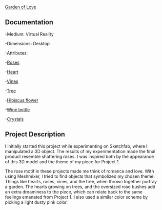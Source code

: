   [Garden of Love](https://sketchfab.com/3d-models/garden-of-love-8469b96e4ee44ab28d9808bcc6400cdb)

## Documentation
 -Medium: Virtual Reality
 
 -Dimensions: Desktop
  
 -Attributes: 
 
 -[Roses](https://poly.google.com/view/aHGWuZ3PD4s)
 
 -[Heart](https://poly.google.com/view/8RA5hHU5g)
 
 -[Vines](https://poly.google.com/view/cnimalnLIEA)
 
 -[Tree](https://poly.google.com/view/aPFov1IaCW)
 
 -[Hibiscus flower](https://poly.google.com/view/fQVeG1obY8u)
 
 -[Wine bottle](https://poly.google.com/view/ewX7Dgdj3f)
 
 -[Crystals](https://poly.google.com/view/5wGpIRD2AKD)

## Project Description
 I initially started this project while experimenting on Sketchfab, where I manipulated a 3D object. The results of my experimentation 
 made the final product resemble shattering roses. I was inspired both by the appearance of this 3D model and the theme of my piece for 
 Project 1. 
 
 The rose motif in these projects made me think of romance and love. With using Meshmixer, I tried to find objects that symbolized my 
 chosen theme. Things like hearts, roses, vines, and the tree, when thrown together portray a garden. The hearts growing on trees, and the
 oversized rose bushes add an extra dreaminess to the piece, which can relate back to the same feelings emanated from Project 1. I also 
 used a similar color scheme by picking a light dusty pink color.

